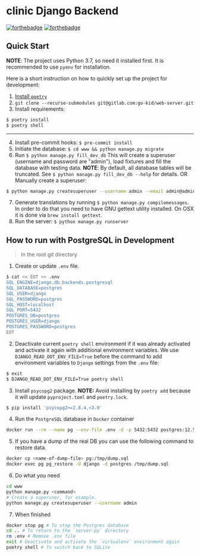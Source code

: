 # clinic Django Backend

[![forthebadge](https://forthebadge.com/images/badges/made-with-python.svg)](https://forthebadge.com) [![forthebadge](https://forthebadge.com/images/badges/powered-by-responsibility.svg)](https://forthebadge.com)

## Quick Start

**NOTE**: The project uses Python 3.7, so need it installed first. It is recommended to use `pyenv` for installation.

Here is a short instruction on how to quickly set up the project for development:

1. [Install `poetry`](https://python-poetry.org/docs/#installation)
2. `git clone --recurse-submodules git@gitlab.com:go-kid/web-server.git`
3. Install requirements:

```bash
$ poetry install
$ poetry shell
```

---

4. Install pre-commit hooks: `$ pre-commit install`
5. Initiate the database: `$ cd www && python manage.py migrate`
6. Run `$ python manage.py fill_dev_db` This will create a superuser (username and password are "admin"), load fixtures and fill the database with testing data. **NOTE**: By default, all database tables will be truncated. See `$ python manage.py fill_dev_db --help` for details.
   OR
   Manually create a superuser:

```bash
$ python manage.py createsuperuser --username admin --email admin@admin.com
```

7. Generate translations by running `$ python manage.py compilemessages`. In order to do that you need to have GNU gettext utility installed. On OSX it is done via `brew install gettext`.
8. Run the server: `$ python manage.py runserver`

## How to run with PostgreSQL in Development

> In the root git directory

1. Create or update `.env` file.

```bash
$ cat << EOT >> .env
SQL_ENGINE=django.db.backends.postgresql
SQL_DATABASE=postgres
SQL_USER=django
SQL_PASSWORD=postgres
SQL_HOST=localhost
SQL_PORT=5432
POSTGRES_DB=postgres
POSTGRES_USER=django
POSTGRES_PASSWORD=postgres
EOT
```

2. Deactivate current `poetry shell` environment if it was already activated and activate it again with additional environment variables. We use `DJANGO_READ_DOT_ENV_FILE=True` before the command to add environment variables to `Django` settings from the `.env` file:

```bash
$ exit
$ DJANGO_READ_DOT_ENV_FILE=True poetry shell
```

3. Install `psycopg2` package. **NOTE:** Avoid installing by `poetry add` because it will update `pyproject.toml` and `poetry.lock`.

```bash
$ pip install 'psycopg2>=2.8.4,<3.0'
```

4. Run the `PostgreSQL` database in `Docker` container

```bash
docker run --rm --name pg --env-file .env -d -p 5432:5432 postgres:12.5-alpine
```

5. If you have a dump of the real DB you can use the following command to restore data.

```bash
docker cp <name-of-dump-file> pg:/tmp/dump.sql
docker exec pg pg_restore -U django -d postgres /tmp/dump.sql
```

6. Do what you need

```bash
cd www
python manage.py <command>
# Create a superuser, for example.
python manage.py createsuperuser --username admin
```

7. When finished

```bash
docker stop pg # To stop the Postgres database
cd .. # To return to the `server-py` directory
rm .env # Remove .env file
exit # Deactivate and activate the `virtualenv` environment again
poetry shell # To switch back to SQLite
```
